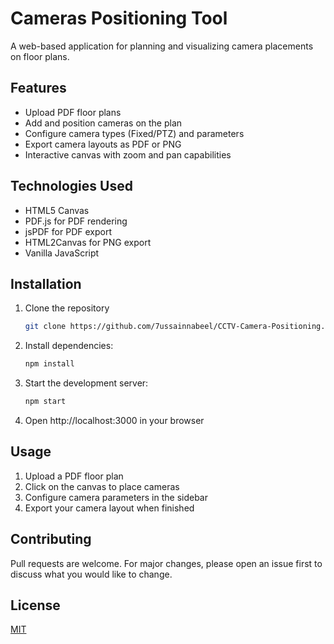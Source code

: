 # Cameras Positioning Tool

A web-based application for planning and visualizing camera placements on floor plans.

## Features
- Upload PDF floor plans
- Add and position cameras on the plan
- Configure camera types (Fixed/PTZ) and parameters
- Export camera layouts as PDF or PNG
- Interactive canvas with zoom and pan capabilities

## Technologies Used
- HTML5 Canvas
- PDF.js for PDF rendering
- jsPDF for PDF export
- HTML2Canvas for PNG export
- Vanilla JavaScript

## Installation
1. Clone the repository
    ```bash
    git clone https://github.com/7ussainnabeel/CCTV-Camera-Positioning.git
    ```
2. Install dependencies:
   ```bash
   npm install
   ```
3. Start the development server:
   ```bash
   npm start
   ```
4. Open http://localhost:3000 in your browser

## Usage
1. Upload a PDF floor plan
2. Click on the canvas to place cameras
3. Configure camera parameters in the sidebar
4. Export your camera layout when finished

## Contributing
Pull requests are welcome. For major changes, please open an issue first to discuss what you would like to change.

## License
[MIT](https://choosealicense.com/licenses/mit/)
